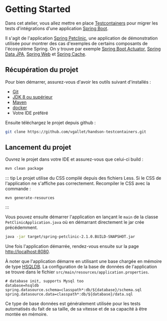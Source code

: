 # Getting Started

Dans cet atelier, vous allez mettre en place [Testcontainers](https://www.testcontainers.org/) pour migrer les tests d'intégrations d'une application [Spring Boot](https://spring.io/projects/spring-boot).

Il s'agit de l'application [Spring Petclinic](https://github.com/spring-projects/spring-petclinic), une application de démonstration utilisée pour montrer des cas d'exemples de certains composants de l'écosystème Spring.
On y trouve par exemple [Spring Boot Actuator](https://www.baeldung.com/spring-boot-actuators), [Spring Data JPA](https://docs.spring.io/spring-data/jpa/docs/current/reference/html/), [Spring Web](https://docs.spring.io/spring/docs/current/spring-framework-reference/web.html) et [Spring Cache](https://spring.io/guides/gs/caching/).


## Récupération du projet

Pour bien démarrer, assurez-vous d'avoir les outils suivant d'installés :

- [Git](https://git-scm.com/)
- [JDK 8 ou supérieur](https://www.java.com/fr/download/)
- [Maven](https://maven.apache.org/download.cgi)
- [docker](https://www.docker.com/get-started)
- Votre IDE préféré


Ensuite téléchargez le projet depuis github :

```bash
git clone https://github.com/vgallet/handson-testcontainers.git
```

## Lancement du projet

Ouvrez le projet dans votre IDE et assurez-vous que celui-ci build :

```bash
mvn clean package
```

::: tip
Le projet utilise du CSS compilé depuis des fichiers Less. Si le CSS de l'application ne s'affiche pas correctement. Recompiler le CSS avec la commande :
```
mvn generate-resources
```
:::

Vous pouvez ensuite démarrer l'application en lançant le `main` de la classe `PetClinicApplication.java` où en démarrant directement le jar crée précédemment.

```bash
java -jar target/spring-petclinic-2.1.0.BUILD-SNAPSHOT.jar
``` 

Une fois l'application démarrée, rendez-vous ensuite sur la page [http://localhost:8080](http://localhost:8080).

À noter que l'application démarre en utilisant une base chargée en mémoire de type [HSQLDB](https://fr.wikipedia.org/wiki/HSQLDB).
La configuration de la base de données de l'application se trouve dans le fichier `src/main/resources/application.properties`.

```properties
# database init, supports Mysql too
database=hsqldb
spring.datasource.schema=classpath*:db/${database}/schema.sql
spring.datasource.data=classpath*:db/${database}/data.sql
```

Ce type de base données est généralement utilisée pour les tests automatisés du fait de sa taille, de sa vitesse et de sa capacité à être montée en mémoire.
